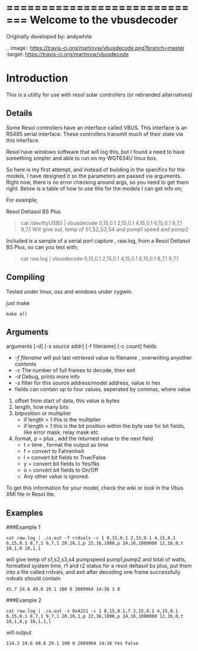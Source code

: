 =============================
Welcome to the vbusdecoder
=============================

Originally developed by: andywhite

.. image:: https://travis-ci.org/martinvw/vbusdecode.png?branch=master
    :target: https://travis-ci.org/martinvw/vbusdecode

# Introduction #

This is a utility for use with resol solar controllers (or rebranded alternatives)

## Details ##

Some Resol controllers have an interface called VBUS.  This interface is an RS485 serial interface.  These controllers transmit much of their state via this interface.

Resol have windows software that will log this, but I found a need to have something simpler and able to run on my WGT634U linux box.

So here is my first attempt, and instead of building in the specifics for the models, I have designed it so the parameters are passed via arguments.  Right now, there is no error checking around args, so you need to get them right.  Below is a table of how to use this for the models I can get info on;

For example;

Resol Deltasol BS Plus
> cat /dev/ttyUSB0 | vbusdecode 0,15,0.1 2,15,0.1 4,15,0.1 6,15,0.1 8,7,1 9,7,1
> Will give out, temp of S1,S2,S3,S4 and pump1 speed and pump2

Included is a sample of a serial port capture , raw.log, from a Resol Deltasol BS Plus, so can you test with;
> cat raw.log | vbusdecode 0,15,0.1 2,15,0.1 4,15,0.1 6,15,0.1 8,7,1 9,7,1

## Compiling ##

Tested under linux, osx and windows under cygwin.

just make

```
make all
```

## Arguments  ##

arguments [-d] [-s source addr] [-f filename] [-c count]  fields
* *-f filename*      will put last retrieved value to filename , overwriting anyother contents
* *-c* The number of full frames to decode, then exit
* *-d* Debug, prints more info
* *-s* filter for this source address/model address, value in hex
* fields can contain up to four values, seperated by commas, where value

1. offset from start of data, this value is bytes
2. length, how many bits
3. bitposition or multiplier
    * if length > 1 this is the multiplier
    * if length = 1 this is the bit position within the byte use for bit fields, like error mask, relay mask etc.
4. format, p = plus , add the returned value to the next field
    * t = time , format the output as time
    * f = convert to Fahrenheit
    * l = convert bit fields to True/False
    * y = convert bit fields to Yes/No
    * o = convert bit fields to On/Off
    * Any other value is ignored.

To get this information for your model, check the wiki or look in the Vbus XMl file in Resol lite.

## Examples ##

###Example 1

```
cat raw.log | ./a.out -f rrdvals -c 1 0,15,0.1 2,15,0.1 4,15,0.1 6,15,0.1 8,7,1 9,7,1 20,16,1,p 22,16,1000,p 24,16,1000000 12,16,0,t 10,1,0 10,1,1
```

will give temp of s1,s2,s3,s4 pumpspeed pump1,pump2 and total of watts, formatted system time, r1 and r2 status for a resol deltasol bs plus, put them into a file called rrdvals, and exit after decoding one frame successfully rrdvals should contain

```
45.7 24.6 49.8 29.1 100 0 2609964 14:36 1 0
```

###Example 2

```
cat raw.log | ./a.out -s 0x4221 -c 1 0,15,0.1,f 2,15,0.1 4,15,0.1 6,15,0.1 8,7,1 9,7,1 20,16,1,p 22,16,1000,p 24,16,1000000 12,16,0,t 10,1,0,y 10,1,1,l
```

will output

```
114.3 24.6 49.8 29.1 100 0 2609964 14:36 Yes False
```

